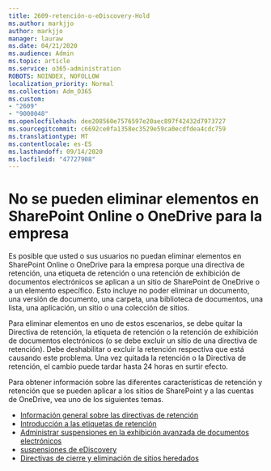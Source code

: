 ```yaml
---
title: 2609-retención-o-eDiscovery-Hold
ms.author: markjjo
author: markjjo
manager: lauraw
ms.date: 04/21/2020
ms.audience: Admin
ms.topic: article
ms.service: o365-administration
ROBOTS: NOINDEX, NOFOLLOW
localization_priority: Normal
ms.collection: Adm_O365
ms.custom:
- "2609"
- "9000048"
ms.openlocfilehash: dee208560e7576597e20aec897f42432d7973727
ms.sourcegitcommit: c6692ce0fa1358ec3529e59ca0ecdfdea4cdc759
ms.translationtype: MT
ms.contentlocale: es-ES
ms.lasthandoff: 09/14/2020
ms.locfileid: "47727908"
---
```

# <a name="unable-to-delete-items-in-sharepoint-online-or-onedrive-for-business"></a>No se pueden eliminar elementos en SharePoint Online o OneDrive para la empresa

Es posible que usted o sus usuarios no puedan eliminar elementos en SharePoint Online o OneDrive para la empresa porque una directiva de retención, una etiqueta de retención o una retención de exhibición de documentos electrónicos se aplican a un sitio de SharePoint de OneDrive o a un elemento específico. Esto incluye no poder eliminar un documento, una versión de documento, una carpeta, una biblioteca de documentos, una lista, una aplicación, un sitio o una colección de sitios. 

Para eliminar elementos en uno de estos escenarios, se debe quitar la Directiva de retención, la etiqueta de retención o la retención de exhibición de documentos electrónicos (o se debe excluir un sitio de una directiva de retención). Debe deshabilitar o excluir la retención respectiva que está causando este problema. Una vez quitada la retención o la Directiva de retención, el cambio puede tardar hasta 24 horas en surtir efecto. 

Para obtener información sobre las diferentes características de retención y retención que se pueden aplicar a los sitios de SharePoint y a las cuentas de OneDrive, vea uno de los siguientes temas.

- [Información general sobre las directivas de retención](https://docs.microsoft.com/microsoft-365/compliance/retention-policies)
- [Introducción a las etiquetas de retención](https://docs.microsoft.com/microsoft-365/compliance/labels)
- [Administrar suspensiones en la exhibición avanzada de documentos electrónicos](https://docs.microsoft.com/microsoft-365/compliance/managing-holds)
- [suspensiones de eDiscovery](https://docs.microsoft.com/microsoft-365/compliance/ediscovery-cases#step-4-place-content-locations-on-hold)
- [Directivas de cierre y eliminación de sitios heredados](https://support.office.com/article/Use-policies-for-site-closure-and-deletion-A8280D82-27FD-48C5-9ADF-8A5431208BA5)